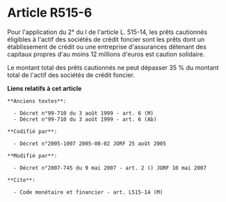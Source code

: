 # Article R515-6

Pour l'application du 2° du I de l'article L. 515-14, les prêts cautionnés éligibles à l'actif des sociétés de crédit foncier
sont les prêts dont un établissement de crédit ou une entreprise d'assurances détenant des capitaux propres d'au moins 12
millions d'euros est caution solidaire.

Le montant total des prêts cautionnés ne peut dépasser 35 % du montant total de l'actif des sociétés de crédit foncier.

**Liens relatifs à cet article**

	**Anciens textes**:

	  - Décret n°99-710 du 3 août 1999 - art. 6 (M)
	  - Décret n°99-710 du 3 août 1999 - art. 6 (Ab)

	**Codifié par**:

	  - Décret n°2005-1007 2005-08-02 JORF 25 août 2005

	**Modifié par**:

	  - Décret n°2007-745 du 9 mai 2007 - art. 2 () JORF 10 mai 2007

	**Cite**:

	  - Code monétaire et financier - art. L515-14 (M)
